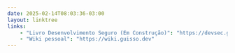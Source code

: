 ```yaml
---
date: 2025-02-14T08:03:36-03:00
layout: linktree
links:
    - "Livro Desenvolvimento Seguro (Em Construção)": "https://devsec.guisso.dev"
    - "Wiki pessoal": "https://wiki.guisso.dev"
---
```


